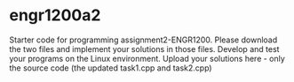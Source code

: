 # engr1200a2
Starter code for programming assignment2-ENGR1200. Please download the two files and implement your solutions in those files.
Develop and test your programs on the Linux environment.
Upload your solutions here - only the source code (the updated task1.cpp and task2.cpp)


